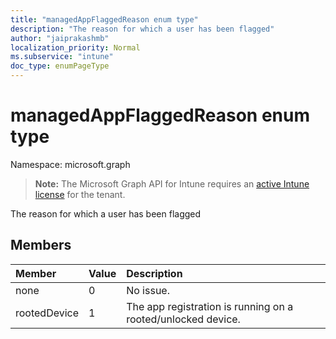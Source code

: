```yaml
---
title: "managedAppFlaggedReason enum type"
description: "The reason for which a user has been flagged"
author: "jaiprakashmb"
localization_priority: Normal
ms.subservice: "intune"
doc_type: enumPageType
---
```


# managedAppFlaggedReason enum type

Namespace: microsoft.graph

> **Note:** The Microsoft Graph API for Intune requires an [active Intune license](https://go.microsoft.com/fwlink/?linkid=839381) for the tenant.

The reason for which a user has been flagged

## Members
|Member|Value|Description|
|:---|:---|:---|
|none|0|No issue.|
|rootedDevice|1|The app registration is running on a rooted/unlocked device.|
